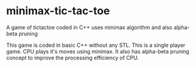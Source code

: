 # minimax-tic-tac-toe
A game of tictactoe coded in C++ uses minimax algorithm and also alpha-beta pruning

This game is coded in basic C++ without any STL.
This is a single player game. CPU plays it's moves using minimax.
It also has alpha-beta pruning concept to improve the processing efficiency of CPU.
